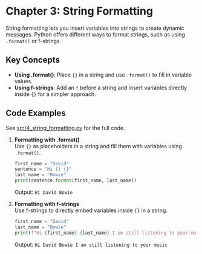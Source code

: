 # Chapter 3: String Formatting

String formatting lets you insert variables into strings to create dynamic messages. Python offers different ways to format strings, such as using `.format()` or f-strings.

## Key Concepts
- **Using .format()**: Place `{}` in a string and use `.format()` to fill in variable values.
- **Using f-strings**: Add an `f` before a string and insert variables directly inside `{}` for a simpler approach.

## Code Examples
See [src/4_string_formatting.py](src/4_string_formatting.py) for the full code.

1. **Formatting with .format()**  
   Use `{}` as placeholders in a string and fill them with variables using `.format()`.

   ```python
   first_name = "David"
   sentence = "Hi {} {}"
   last_name = "Bowie"
   print(sentence.format(first_name, last_name))
   ```

   Output: `Hi David Bowie`

2. **Formatting with f-strings**  
   Use f-strings to directly embed variables inside `{}` in a string.

   ```python
   first_name = "David"
   last_name = "Bowie"
   print(f"Hi {first_name} {last_name} I am still listening to your music")
   ```

   Output: `Hi David Bowie I am still listening to your music`